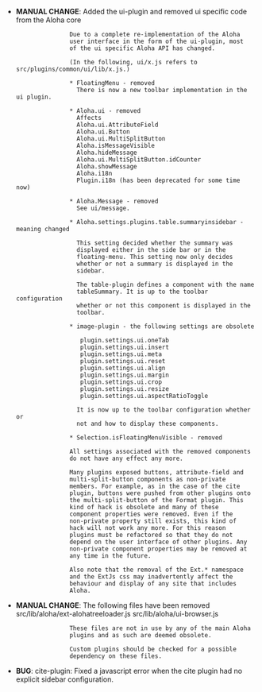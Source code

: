 - **MANUAL CHANGE**: Added the ui-plugin and removed ui specific code from the Aloha core

                     Due to a complete re-implementation of the Aloha
                     user interface in the form of the ui-plugin, most
                     of the ui specific Aloha API has changed.

                     (In the following, ui/x.js refers to src/plugins/common/ui/lib/x.js.)

                     * FloatingMenu - removed
                       There is now a new toolbar implementation in the ui plugin.

                     * Aloha.ui - removed
                       Affects
                       Aloha.ui.AttributeField
                       Aloha.ui.Button
                       Aloha.ui.MultiSplitButton
                       Aloha.isMessageVisible
                       Aloha.hideMessage
                       Aloha.ui.MultiSplitButton.idCounter
                       Aloha.showMessage
                       Aloha.i18n
                       Plugin.i18n (has been deprecated for some time now)

                     * Aloha.Message - removed
                       See ui/message.

                     * Aloha.settings.plugins.table.summaryinsidebar - meaning changed

                       This setting decided whether the summary was
                       displayed either in the side bar or in the
                       floating-menu. This setting now only decides
                       whether or not a summary is displayed in the
                       sidebar.

                       The table-plugin defines a component with the name
                       tableSummary. It is up to the toolbar configuration
                       whether or not this component is displayed in the
                       toolbar.

                     * image-plugin - the following settings are obsolete

                        plugin.settings.ui.oneTab
            			plugin.settings.ui.insert
                        plugin.settings.ui.meta
                        plugin.settings.ui.reset
                        plugin.settings.ui.align
                        plugin.settings.ui.margin
                        plugin.settings.ui.crop
                        plugin.settings.ui.resize
                        plugin.settings.ui.aspectRatioToggle

                       It is now up to the toolbar configuration whether or
                       not and how to display these components.

                     * Selection.isFloatingMenuVisible - removed
 
                     All settings associated with the removed components
                     do not have any effect any more.

                     Many plugins exposed buttons, attribute-field and
                     multi-split-button components as non-private
                     members. For example, as in the case of the cite
                     plugin, buttons were pushed from other plugins onto
                     the multi-split-button of the Format plugin. This
                     kind of hack is obsolete and many of these
                     component properties were removed. Even if the
                     non-private property still exists, this kind of
                     hack will not work any more. For this reason
                     plugins must be refactored so that they do not
                     depend on the user interface of other plugins. Any
                     non-private component properties may be removed at
                     any time in the future.

                     Also note that the removal of the Ext.* namespace
                     and the ExtJs css may inadvertently affect the
                     behaviour and display of any site that includes
                     Aloha.

- **MANUAL CHANGE**: The following files have been removed
                     src/lib/aloha/ext-alohatreeloader.js
                     src/lib/aloha/ui-browser.js

                     These files are not in use by any of the main Aloha
                     plugins and as such are deemed obsolete.

                     Custom plugins should be checked for a possible
                     dependency on these files.

- **BUG**: cite-plugin: Fixed a javascript error when the cite plugin had no explicit sidebar configuration.
